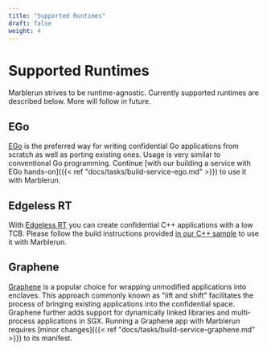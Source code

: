 ```yaml
---
title: "Supported Runtimes"
draft: false
weight: 4
---
```


# Supported Runtimes

Marblerun strives to be runtime-agnostic. Currently supported runtimes are described below. More will follow in future.

## EGo
[EGo](https://github.com/edgelesssys/ego) is the preferred way for writing confidential Go applications from scratch as well as porting existing ones. Usage is very similar to conventional Go programming. Continue [with our building a service with EGo hands-on]({{< ref "docs/tasks/build-service-ego.md" >}}) to use it with Marblerun.

## Edgeless RT
With [Edgeless RT](https://github.com/edgelesssys/edgelessrt) you can create confidential C++ applications with a low TCB. Please follow the build instructions provided [in our C++ sample](https://github.com/edgelesssys/marblerun/blob/master/samples/helloc%2B%2B) to use it with Marblerun.

## Graphene
[Graphene](https://grapheneproject.io/) is a popular choice for wrapping unmodified applications into enclaves.
This approach commonly known as "lift and shift" facilitates the process of bringing existing applications into the confidential space.
Graphene further adds support for dynamically linked libraries and multi-process applications in SGX.
Running a Graphene app with Marblerun requires [minor changes]({{< ref "docs/tasks/build-service-graphene.md" >}}) to its manifest.
